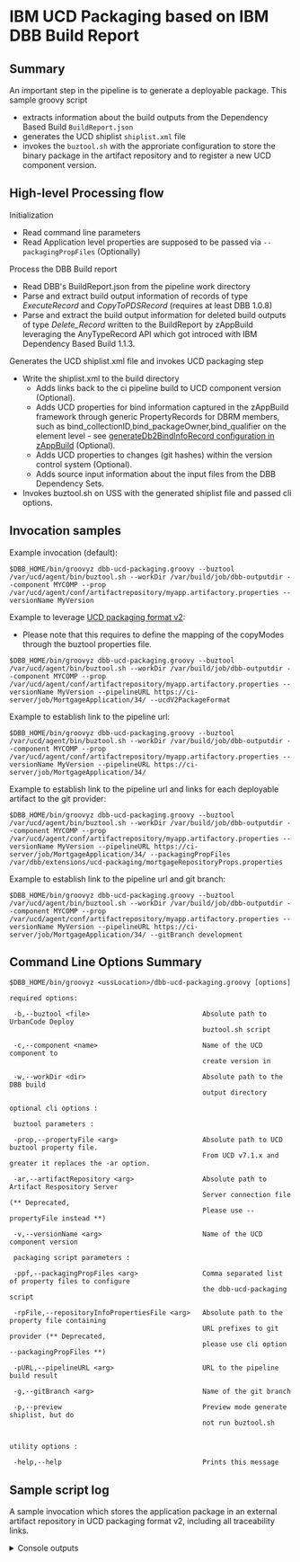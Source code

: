 # IBM UCD Packaging based on IBM DBB Build Report

## Summary

An important step in the pipeline is to generate a deployable package. This sample groovy script
- extracts information about the build outputs from the Dependency Based Build ```BuildReport.json```
- generates the UCD shiplist ```shiplist.xml``` file
- invokes the ```buztool.sh``` with the approriate configuration to store the binary package in the artifact repository and to register a new UCD component version.

## High-level Processing flow
Initialization
- Read command line parameters
- Read Application level properties are supposed to be passed via `--packagingPropFiles` (Optionally)

Process the DBB Build report
- Read DBB's BuildReport.json from the pipeline work directory
- Parse and extract build output information of records of type *ExecuteRecord* and *CopyToPDSRecord* (requires at least DBB 1.0.8)
- Parse and extract the build output information for deleted build outputs of type *Delete_Record* written to the BuildReport by zAppBuild leveraging the AnyTypeRecord API which got introced with IBM Dependency Based Build 1.1.3.

Generates the UCD shiplist.xml file and invokes UCD packaging step
- Write the shiplist.xml to the build directory
    - Adds links back to the ci pipeline build to UCD component version (Optional).
    - Adds UCD properties for bind information captured in the zAppBuild framework through generic PropertyRecords for DBRM members, such as bind_collectionID,bind_packageOwner,bind_qualifier on the element level - see [generateDb2BindInfoRecord configuration in zAppBuild](https://github.com/IBM/dbb-zappbuild/blob/06ff114ee22b4e41a09aa0640ac75b7e56c70521/build-conf/build.properties#L79-L89) (Optional).  
    - Adds UCD properties to changes (git hashes) within the version control system (Optional).
    - Adds source input information about the input files from the DBB Dependency Sets.
- Invokes buztool.sh on USS with the generated shiplist file and passed cli options.
## Invocation samples

Example invocation (default):
```
$DBB_HOME/bin/groovyz dbb-ucd-packaging.groovy --buztool /var/ucd/agent/bin/buztool.sh --workDir /var/build/job/dbb-outputdir --component MYCOMP --prop /var/ucd/agent/conf/artifactrepository/myapp.artifactory.properties --versionName MyVersion
```

Example to leverage [UCD packaging format v2](https://www.ibm.com/docs/en/urbancode-deploy/7.2.1?topic=czcv-creating-zos-component-version-using-v2-package-format): 

* Please note that this requires to define the mapping of the copyModes through the buztool properties file.

```
$DBB_HOME/bin/groovyz dbb-ucd-packaging.groovy --buztool /var/ucd/agent/bin/buztool.sh --workDir /var/build/job/dbb-outputdir --component MYCOMP --prop /var/ucd/agent/conf/artifactrepository/myapp.artifactory.properties --versionName MyVersion --pipelineURL https://ci-server/job/MortgageApplication/34/ --ucdV2PackageFormat
```

Example to establish link to the pipeline url: 

```
$DBB_HOME/bin/groovyz dbb-ucd-packaging.groovy --buztool /var/ucd/agent/bin/buztool.sh --workDir /var/build/job/dbb-outputdir --component MYCOMP --prop /var/ucd/agent/conf/artifactrepository/myapp.artifactory.properties --versionName MyVersion --pipelineURL https://ci-server/job/MortgageApplication/34/
```

Example to establish link to the pipeline url and links for each deployable artifact to the git provider: 

```
$DBB_HOME/bin/groovyz dbb-ucd-packaging.groovy --buztool /var/ucd/agent/bin/buztool.sh --workDir /var/build/job/dbb-outputdir --component MYCOMP --prop /var/ucd/agent/conf/artifactrepository/myapp.artifactory.properties --versionName MyVersion --pipelineURL https://ci-server/job/MortgageApplication/34/ --packagingPropFiles /var/dbb/extensions/ucd-packaging/mortgageRepositoryProps.properties 
```

Example to establish link to the pipeline url and git branch: 

```
$DBB_HOME/bin/groovyz dbb-ucd-packaging.groovy --buztool /var/ucd/agent/bin/buztool.sh --workDir /var/build/job/dbb-outputdir --component MYCOMP --prop /var/ucd/agent/conf/artifactrepository/myapp.artifactory.properties --versionName MyVersion --pipelineURL https://ci-server/job/MortgageApplication/34/ --gitBranch development
```



## Command Line Options Summary
```
$DBB_HOME/bin/groovyz <ussLocation>/dbb-ucd-packaging.groovy [options]

required options:

 -b,--buztool <file>                            Absolute path to UrbanCode Deploy
                                                buztool.sh script

 -c,--component <name>                          Name of the UCD component to
                                                create version in

 -w,--workDir <dir>                             Absolute path to the DBB build
                                                output directory

optional cli options :

 buztool parameters : 

 -prop,--propertyFile <arg>                     Absolute path to UCD buztool property file. 
                                                From UCD v7.1.x and greater it replaces the -ar option.

 -ar,--artifactRepository <arg>                 Absolute path to Artifact Respository Server
                                                Server connection file (** Deprecated, 
                                                Please use --propertyFile instead **)

 -v,--versionName <arg>                         Name of the UCD component version
 
 packaging script parameters : 

 -ppf,--packagingPropFiles <arg>                Comma separated list of property files to configure
                                                the dbb-ucd-packaging script

 -rpFile,--repositoryInfoPropertiesFile <arg>   Absolute path to the property file containing
                                                URL prefixes to git provider (** Deprecated,
                                                please use cli option --packagingPropFiles **)

 -pURL,--pipelineURL <arg>                      URL to the pipeline build result

 -g,--gitBranch <arg>                           Name of the git branch

 -p,--preview                                   Preview mode generate shiplist, but do
                                                not run buztool.sh


utility options :

 -help,--help                                   Prints this message
 ```


 ## Sample script log
A sample invocation which stores the application package in an external artifact repository in UCD packaging format v2, including all traceability links.

<details>
  <summary>Console outputs</summary>


**dbb-ucd-packaging script output**

```
+ /usr/lpp/dbb/v1r0/bin/groovyz /var/jenkins/workspace/zunit-retirementCalculator/dbb/Pipeline/CreateUCDComponentVersion/dbb-ucd-packaging.groovy --buztool /var/ucd-agent/bin/buztool.sh --workDir /var/jenkins/workspace/zunit-retirementCalculator/BUILD-112/build.20220315.080246.002 --component retirementCalculator --prop /var/jenkins/workspace/zunit-retirementCalculator//retirementCalculator/retirementCalculator/application-conf/retirementCalculator.ucd.properties --versionName 112_20220315.050325.003 --packagingPropFiles /var/jenkins/workspace/zunit-retirementCalculator//retirementCalculator/retirementCalculator/application-conf/retirementCalulcatur.packaging.properties --ucdV2PackageFormat --pipelineURL http://jenkins-server/job/zunit-retirementCalculator/112/ --gitBranch main 
** Create version start at 20220315.080327.003
** Properties at startup:
   workDir -> /var/jenkins/workspace/zunit-retirementCalculator/BUILD-112/build.20220315.080246.002
   startTime -> 20220315.080327.003
   versionName -> 112_20220315.050325.003
   git_commitURL_prefix -> https://github.ibm.com/zDevOps-Acceleration/retirementCalculator/commit
   git_treeURL_prefix -> https://github.ibm.com/zDevOps-Acceleration/retirementCalculator/tree
   ucdV2PackageFormat -> true
   preview -> false
   gitBranch -> main
   containerMapping -> ["LOAD": "LOAD", "LOADLIB": "LOAD", "COPY" : "TEXT", "DBRM" : "DBRM", "JCL" : "TEXT"]
   pipelineURL -> http://jenkins-server/job/zunit-retirementCalculator/112/
   buztoolPath -> /var/ucd-agent/bin/buztool.sh
   propertyFileSettings -> /var/jenkins/workspace/zunit-retirementCalculator//retirementCalculator/retirementCalculator/application-conf/retirementCalculator.ucd.properties
   component -> retirementCalculator
** Read build report data from /var/jenkins/workspace/zunit-retirementCalculator/BUILD-112/build.20220315.080246.002/BuildReport.json
** Find deployable outputs in the build report 
   * Buildrecord type TYPE_COPY_TO_PDS is supported with DBB toolkit 1.0.8 and higher. Extracting build records for TYPE_COPY_TO_PDS might not be available and skipped. Identified DBB Toolkit version 1.1.2.
** Deployable files
   JENKINS.ZDAT.RETIRE.LOAD(EBUD01), LOAD
   JENKINS.ZDAT.RETIRE.LOAD(EBUD03), LOAD
   JENKINS.ZDAT.RETIRE.LOAD(EBUD0RUN), LOAD
   JENKINS.ZDAT.RETIRE.LOAD(EBUD02), LOAD
** Deleted files
** Generate UCD ship list file
** Write ship list file to  /var/jenkins/workspace/zunit-retirementCalculator/BUILD-112/build.20220315.080246.002/shiplist.xml
** Following UCD buztool cmd will be invoked
/var/ucd-agent/bin/buztool.sh createzosversion2 -c retirementCalculator -s /var/jenkins/workspace/zunit-retirementCalculator/BUILD-112/build.20220315.080246.002/shiplist.xml -o /var/jenkins/workspace/zunit-retirementCalculator/BUILD-112/build.20220315.080246.002/buztool.output -prop /var/jenkins/workspace/zunit-retirementCalculator//retirementCalculator/retirementCalculator/application-conf/retirementCalculator.ucd.properties -v 112_20220315.050325.003 
** Create version by running UCD buztool
zOS toolkit config   : /var/ucd-agent/ (7.2.1.0,20211011-0758)
zOS toolkit binary   : /var/ucd-agent/ (7.2.1.0,20211011-0758)
zOS toolkit data set : RATCFG.UCD.V7R2M1 (7.2.1.0,20211011-0758)
Reading parameters:
....Command : createzosversion2
....Component : retirementCalculator
....Version : 112_20220315.050325.003
....Shiplist file : /var/jenkins/workspace/zunit-retirementCalculator/BUILD-112/build.20220315.080246.002/shiplist.xml
....Buztool Properties File : /var/jenkins/workspace/zunit-retirementCalculator//retirementCalculator/retirementCalculator/application-conf/retirementCalculator.ucd.properties
....Output File:/var/jenkins/workspace/zunit-retirementCalculator/BUILD-112/build.20220315.080246.002/buztool.output
Verifying version
....Repository location : /var/ucd-agent/var/repository/retirementCalculator/112_20220315.050325.003
Pre-processing shiplist:
....Shiplist after processing :/var/ucd-agent/var/repository/retirementCalculator/112_20220315.050325.003/shiplist.xml
Packaging data sets:
....Shiplist : /var/ucd-agent/var/repository/retirementCalculator/112_20220315.050325.003/shiplist.xml
....Location to store zip :  /var/ucd-agent/var/repository/retirementCalculator/112_20220315.050325.003
....Zip name : package.zip
....verbose : false
....Datasets copied succesfully
Post-processing package:
PackageManifest file post-processing completed. 
Create version and store package:
....Uploading to artifactory using details from prop file
....Executing request PUT http://artifactory-server/artifactory/RetirementCalculator/112_20220315.050325.003.zip HTTP/1.1
....Version artifacts stored to ARTIFACTORY server
....Version created in UCD server
....Version:112_20220315.050325.003 created
Elapsed time: 2.0 seconds.

** buztool output properties
   version.url -> https://ucd.dat.ibm.com:8443//#version/c9f2f810-8314-4baa-af79-937a57f81c51
   version.repository.type -> CODESTATION
   version.name -> 112_20220315.050325.003
   version.id -> c9f2f810-8314-4baa-af79-937a57f81c51
   component.name -> retirementCalculator
   version.shiplist -> /var/jenkins/workspace/zunit-retirementCalculator/BUILD-112/build.20220315.080246.002/shiplist.xml
** Build finished
```

**Generated Shiplistfile.xml**

```
<?xml version="1.0" encoding="CP037"?>
<manifest type='MANIFEST_SHIPLIST'>
  <property name='dbb-buildResultUrl' value='https://10.3.20.96:10443/dbb/rest/buildResult/90543' />
  <property name='ci-pipelineUrl' value='http://jenkins-server/job/zunit-retirementCalculator/112/' />
  <property name='ci-gitBranch' value='main' />
  <property name='filesProcessed' value='8' />
  <property name=':githash:retirementCalculator' value='532647316aecd2acd4b3a545e8985080c97415db' />
  <property name='fullBuild' value='true' />
  <property name=':giturl:retirementCalculator' value='git@github.ibm.com:zDevOps-Acceleration/retirementCalculator.git' />
  <container name='JENKINS.ZDAT.RETIRE.LOAD' type='PDS' deployType='LOAD'>
    <resource name='EBUD01' type='PDSMember' deployType='LOAD'>
      <property name='buildcommand' value='IEWBLINK' />
      <property name='buildoptions' value='RENT,REUS=RENT,LIST,XREF,AMODE=31,RMODE=ANY' />
      <property name='githash' value='532647316aecd2acd4b3a545e8985080c97415db' />
      <property name='git-link-to-commit' value='https://github.ibm.com/zDevOps-Acceleration/retirementCalculator/commit/532647316aecd2acd4b3a545e8985080c97415db' />
      <inputs url='https://github.ibm.com/zDevOps-Acceleration/retirementCalculator/tree/532647316aecd2acd4b3a545e8985080c97415db/retirementCalculator/cobol/EBUD01.cbl'>
        <input name='retirementCalculator/cobol/EBUD01.cbl' compileType='Main' url='https://github.ibm.com/zDevOps-Acceleration/retirementCalculator/tree/532647316aecd2acd4b3a545e8985080c97415db/retirementCalculator/cobol/EBUD01.cbl' />
      </inputs>
    </resource>
  </container>
  <container name='JENKINS.ZDAT.RETIRE.LOAD' type='PDS' deployType='LOAD'>
    <resource name='EBUD03' type='PDSMember' deployType='LOAD'>
      <property name='buildcommand' value='IEWBLINK' />
      <property name='buildoptions' value='RENT,REUS=RENT,LIST,XREF,AMODE=31,RMODE=ANY' />
      <property name='githash' value='532647316aecd2acd4b3a545e8985080c97415db' />
      <property name='git-link-to-commit' value='https://github.ibm.com/zDevOps-Acceleration/retirementCalculator/commit/532647316aecd2acd4b3a545e8985080c97415db' />
      <inputs url='https://github.ibm.com/zDevOps-Acceleration/retirementCalculator/tree/532647316aecd2acd4b3a545e8985080c97415db/retirementCalculator/cobol/EBUD03.cbl'>
        <input name='retirementCalculator/cobol/EBUD03.cbl' compileType='Main' url='https://github.ibm.com/zDevOps-Acceleration/retirementCalculator/tree/532647316aecd2acd4b3a545e8985080c97415db/retirementCalculator/cobol/EBUD03.cbl' />
      </inputs>
    </resource>
  </container>
  <container name='JENKINS.ZDAT.RETIRE.LOAD' type='PDS' deployType='LOAD'>
    <resource name='EBUD0RUN' type='PDSMember' deployType='LOAD'>
      <property name='buildcommand' value='IEWBLINK' />
      <property name='buildoptions' value='RENT,REUS=RENT,LIST,XREF,AMODE=31,RMODE=ANY' />
      <property name='githash' value='532647316aecd2acd4b3a545e8985080c97415db' />
      <property name='git-link-to-commit' value='https://github.ibm.com/zDevOps-Acceleration/retirementCalculator/commit/532647316aecd2acd4b3a545e8985080c97415db' />
      <inputs url='https://github.ibm.com/zDevOps-Acceleration/retirementCalculator/tree/532647316aecd2acd4b3a545e8985080c97415db/retirementCalculator/cobol/EBUD0RUN.cbl'>
        <input name='retirementCalculator/cobol/EBUD0RUN.cbl' compileType='Main' url='https://github.ibm.com/zDevOps-Acceleration/retirementCalculator/tree/532647316aecd2acd4b3a545e8985080c97415db/retirementCalculator/cobol/EBUD0RUN.cbl' />
        <input name='retirementCalculator/copy/LINPUT.cpy' compileType='COPY' url='https://github.ibm.com/zDevOps-Acceleration/retirementCalculator/tree/532647316aecd2acd4b3a545e8985080c97415db/retirementCalculator/copy/LINPUT.cpy' />
      </inputs>
    </resource>
  </container>
  <container name='JENKINS.ZDAT.RETIRE.LOAD' type='PDS' deployType='LOAD'>
    <resource name='EBUD02' type='PDSMember' deployType='LOAD'>
      <property name='buildcommand' value='IEWBLINK' />
      <property name='buildoptions' value='RENT,REUS=RENT,LIST,XREF,AMODE=31,RMODE=ANY' />
      <property name='githash' value='532647316aecd2acd4b3a545e8985080c97415db' />
      <property name='git-link-to-commit' value='https://github.ibm.com/zDevOps-Acceleration/retirementCalculator/commit/532647316aecd2acd4b3a545e8985080c97415db' />
      <inputs url='https://github.ibm.com/zDevOps-Acceleration/retirementCalculator/tree/532647316aecd2acd4b3a545e8985080c97415db/retirementCalculator/cobol/EBUD02.cbl'>
        <input name='retirementCalculator/cobol/EBUD02.cbl' compileType='Main' url='https://github.ibm.com/zDevOps-Acceleration/retirementCalculator/tree/532647316aecd2acd4b3a545e8985080c97415db/retirementCalculator/cobol/EBUD02.cbl' />
      </inputs>
    </resource>
  </container>
</manifest>
```
</details>
 